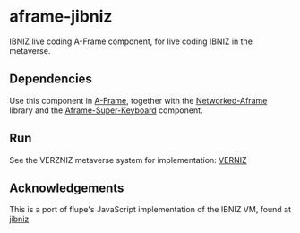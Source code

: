 # aframe-jibniz

IBNIZ live coding A-Frame component, for live coding IBNIZ in the metaverse.


## Dependencies

Use this component in [A-Frame](https://aframe.io), together with the [Networked-Aframe](https://github.com/networked-aframe/networked-aframe) library and the [Aframe-Super-Keyboard](https://github.com/supermedium/aframe-super-keyboard) component.  

## Run
See the VERZNIZ metaverse system for implementation: [VERNIZ](https://github.com/AudioGroupCologne/Metabeat) 

## Acknowledgements

This is a port of flupe's JavaScript implementation of the IBNIZ VM, found at [jibniz](https://github.com/flupe/jibniz) 